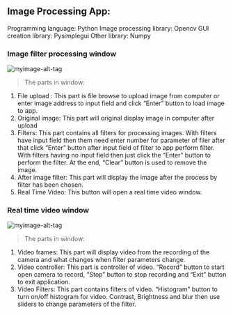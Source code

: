 

## Image Processing App: 
Programming language: Python
Image processing library: Opencv
GUI creation library: Pysimplegui
Other library: Numpy

### Image filter processing window
![myimage-alt-tag](https://drive.google.com/file/d/1gW1_7ySo4qrtup8ZFpwr3okHIHqRZNxV/view?usp=sharing)
> The parts in window:
1. File upload : This part is file browse to upload image from computer or enter image address to input field and click “Enter” button to load image to app.
2. Original image: This part will original display image in computer after upload
3. Filters: This part contains all filters for processing images. With filters have input field then them need enter number for parameter of filer after that click “Enter” button after input field of filter to app perform filter. With filters having no input field then just click the “Enter” button to perform the filter. At the end, “Clear” button is used to remove the image.
4. After image filter: This part will display the image after the process by filter has been chosen.
5. Real Time Video: This button will open a real time video window.

### Real time video window
![myimage-alt-tag](https://drive.google.com/file/d/1VItkxi9_NTa0NdA1M-wFfvuI4jj8EhsA/view?usp=sharing)
> The parts in window:
1. Video frames: This part will display video from the recording of the camera and what changes when filter parameters change.
2. Video controller: This part is controller of video. “Record” button to start open camera to record, “Stop” button to stop recording and “Exit” button to exit application.
3. Video Filters: This part contains filters of video. “Histogram” button to turn on/off histogram for video. Contrast, Brightness and blur then use sliders to change parameters of the filter.
